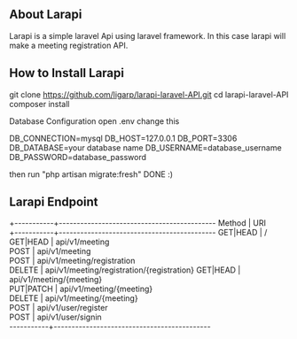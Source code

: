 
## About Larapi

Larapi is a simple laravel Api using laravel framework. In this case larapi will make a meeting registration API.


## How to Install Larapi
git clone https://github.com/ligarp/larapi-laravel-API.git
cd larapi-laravel-API
composer install

Database Configuration
open .env
change this

DB_CONNECTION=mysql
DB_HOST=127.0.0.1
DB_PORT=3306
DB_DATABASE=your database name
DB_USERNAME=database_username
DB_PASSWORD=database_password

then run "php artisan migrate:fresh"
DONE :)

## Larapi Endpoint


+-----------+--------------------------------------------
 Method    | URI                                        
+-----------+-------------------------------------------- 
 GET|HEAD  | /                                          
 GET|HEAD  | api/v1/meeting                             
 POST      | api/v1/meeting                             
 POST      | api/v1/meeting/registration                
 DELETE    | api/v1/meeting/registration/{registration} 
 GET|HEAD  | api/v1/meeting/{meeting}                   
 PUT|PATCH | api/v1/meeting/{meeting}                   
 DELETE    | api/v1/meeting/{meeting}                   
 POST      | api/v1/user/register                       
 POST      | api/v1/user/signin                         
-----------+--------------------------------------------
